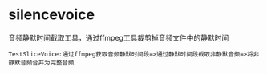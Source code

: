 # silencevoice
音频静默时间截取工具，通过ffmpeg工具裁剪掉音频文件中的静默时间

```
TestSliceVoice:通过ffmpeg获取音频静默时间段=>通过静默时间段截取非静默音频=>将非静默音频合并为完整音频

```


